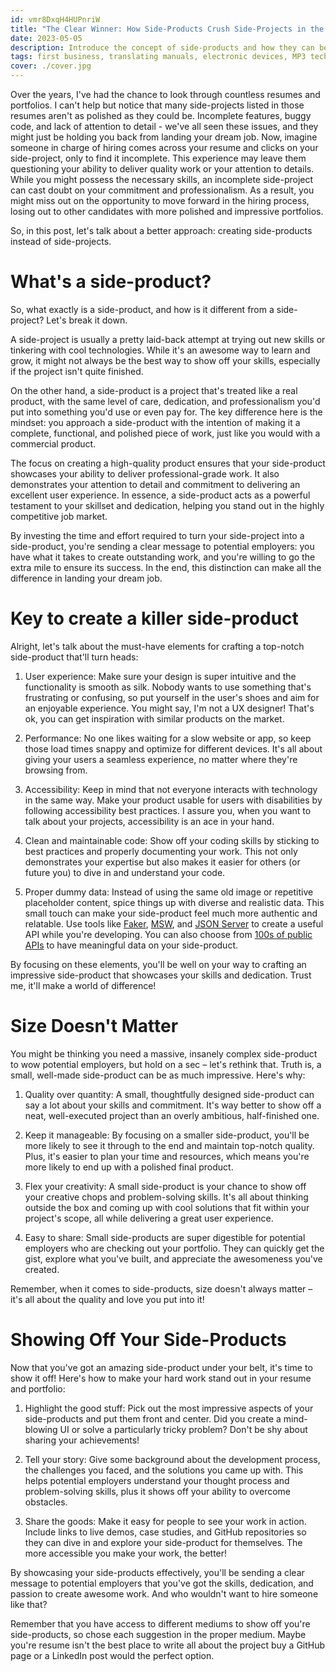 ```yaml
---
id: vmr8DxqH4HUPnriW
title: "The Clear Winner: How Side-Products Crush Side-Projects in the Race for Your Dream Job"
date: 2023-05-05
description: Introduce the concept of side-products and how they can better showcase a developer's skills and professionalism comparing to side-projects.
tags: first business, translating manuals, electronic devices, MP3 technology, father and child business, user experience, Persian translation, entrepreneurship
cover: ./cover.jpg
---
```


Over the years, I've had the chance to look through countless resumes and portfolios. I can't help but notice that many side-projects listed in those resumes aren't as polished as they could be. Incomplete features, buggy code, and lack of attention to detail - we've all seen these issues, and they might just be holding you back from landing your dream job. Now, imagine someone in charge of hiring comes across your resume and clicks on your side-project, only to find it incomplete. This experience may leave them questioning your ability to deliver quality work or your attention to details. While you might possess the necessary skills, an incomplete side-project can cast doubt on your commitment and professionalism. As a result, you might miss out on the opportunity to move forward in the hiring process, losing out to other candidates with more polished and impressive portfolios.

So, in this post, let's talk about a better approach: creating side-products instead of side-projects.

# What's a side-product?

So, what exactly is a side-product, and how is it different from a side-project? Let's break it down.

A side-project is usually a pretty laid-back attempt at trying out new skills or tinkering with cool technologies. While it's an awesome way to learn and grow, it might not always be the best way to show off your skills, especially if the project isn't quite finished.

On the other hand, a side-product is a project that's treated like a real product, with the same level of care, dedication, and professionalism you'd put into something you'd use or even pay for. The key difference here is the mindset: you approach a side-product with the intention of making it a complete, functional, and polished piece of work, just like you would with a commercial product.

The focus on creating a high-quality product ensures that your side-product showcases your ability to deliver professional-grade work. It also demonstrates your attention to detail and commitment to delivering an excellent user experience. In essence, a side-product acts as a powerful testament to your skillset and dedication, helping you stand out in the highly competitive job market.

By investing the time and effort required to turn your side-project into a side-product, you're sending a clear message to potential employers: you have what it takes to create outstanding work, and you're willing to go the extra mile to ensure its success. In the end, this distinction can make all the difference in landing your dream job.

# Key to create a killer side-product

Alright, let's talk about the must-have elements for crafting a top-notch side-product that'll turn heads:

1. User experience: Make sure your design is super intuitive and the functionality is smooth as silk. Nobody wants to use something that's frustrating or confusing, so put yourself in the user's shoes and aim for an enjoyable experience. You might say, I'm not a UX designer! That's ok, you can get inspiration with similar products on the market.

1. Performance: No one likes waiting for a slow website or app, so keep those load times snappy and optimize for different devices. It's all about giving your users a seamless experience, no matter where they're browsing from.

1. Accessibility: Keep in mind that not everyone interacts with technology in the same way. Make your product usable for users with disabilities by following accessibility best practices. I assure you, when you want to talk about your projects, accessibility is an ace in your hand.

1. Clean and maintainable code: Show off your coding skills by sticking to best practices and properly documenting your work. This not only demonstrates your expertise but also makes it easier for others (or future you) to dive in and understand your code.

1. Proper dummy data: Instead of using the same old image or repetitive placeholder content, spice things up with diverse and realistic data. This small touch can make your side-product feel much more authentic and relatable. Use tools like [Faker](https://fakerjs.dev/), [MSW](https://mswjs.io/), and [JSON Server](https://github.com/typicode/json-server) to create a useful API while you're developing. You can also choose from [100s of public APIs](https://github.com/public-apis/public-apis) to have meaningful data on your side-product.

By focusing on these elements, you'll be well on your way to crafting an impressive side-product that showcases your skills and dedication. Trust me, it'll make a world of difference!

# Size Doesn't Matter

You might be thinking you need a massive, insanely complex side-product to wow potential employers, but hold on a sec – let's rethink that. Truth is, a small, well-made side-product can be as much impressive. Here's why:

1. Quality over quantity: A small, thoughtfully designed side-product can say a lot about your skills and commitment. It's way better to show off a neat, well-executed project than an overly ambitious, half-finished one.

1. Keep it manageable: By focusing on a smaller side-product, you'll be more likely to see it through to the end and maintain top-notch quality. Plus, it's easier to plan your time and resources, which means you're more likely to end up with a polished final product.

1. Flex your creativity: A small side-product is your chance to show off your creative chops and problem-solving skills. It's all about thinking outside the box and coming up with cool solutions that fit within your project's scope, all while delivering a great user experience.

1. Easy to share: Small side-products are super digestible for potential employers who are checking out your portfolio. They can quickly get the gist, explore what you've built, and appreciate the awesomeness you've created.

Remember, when it comes to side-products, size doesn't always matter – it's all about the quality and love you put into it!

# Showing Off Your Side-Products

Now that you've got an amazing side-product under your belt, it's time to show it off! Here's how to make your hard work stand out in your resume and portfolio:

1. Highlight the good stuff: Pick out the most impressive aspects of your side-products and put them front and center. Did you create a mind-blowing UI or solve a particularly tricky problem? Don't be shy about sharing your achievements!

1. Tell your story: Give some background about the development process, the challenges you faced, and the solutions you came up with. This helps potential employers understand your thought process and problem-solving skills, plus it shows off your ability to overcome obstacles.

1. Share the goods: Make it easy for people to see your work in action. Include links to live demos, case studies, and GitHub repositories so they can dive in and explore your side-product for themselves. The more accessible you make your work, the better!

By showcasing your side-products effectively, you'll be sending a clear message to potential employers that you've got the skills, dedication, and passion to create awesome work. And who wouldn't want to hire someone like that?

Remember that you have access to different mediums to show off you're side-products, so chose each suggestion in the proper medium. Maybe you're resume isn't the best place to write all about the project buy a GitHub page or a LinkedIn post would the perfect option.
